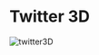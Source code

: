 # Twitter 3D

![twitter3D](https://user-images.githubusercontent.com/24895862/199404951-07413faf-418a-4e1b-b016-21d163d494ed.PNG)

